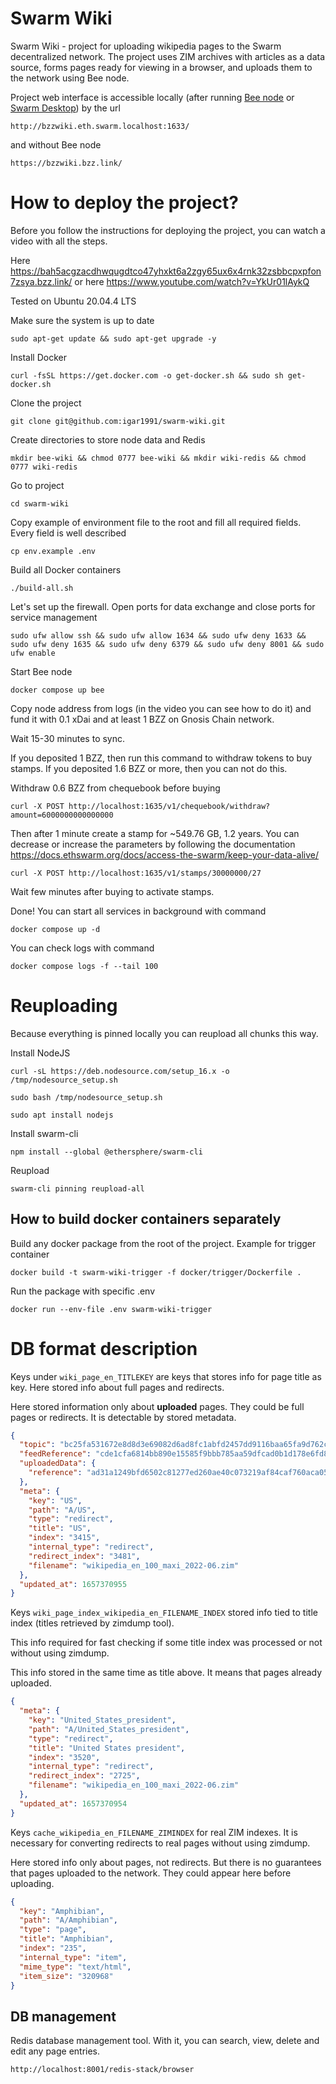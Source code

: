# Swarm Wiki

Swarm Wiki - project for uploading wikipedia pages to the Swarm decentralized network. The project uses ZIM archives with articles as a data source, forms pages ready for viewing in a browser, and uploads them to the network using Bee node.

Project web interface is accessible locally (after running [Bee node](https://github.com/ethersphere/bee) or [Swarm Desktop](https://desktop.ethswarm.org/)) by the url

`http://bzzwiki.eth.swarm.localhost:1633/`

and without Bee node

`https://bzzwiki.bzz.link/`

# How to deploy the project?

Before you follow the instructions for deploying the project, you can watch a video with all the steps.

Here https://bah5acgzacdhwqugdtco47yhxkt6a2zgy65ux6x4rnk32zsbbcpxpfon7zsya.bzz.link/ or here https://www.youtube.com/watch?v=YkUr01lAykQ

Tested on Ubuntu 20.04.4 LTS

Make sure the system is up to date

`sudo apt-get update && sudo apt-get upgrade -y`

Install Docker

`curl -fsSL https://get.docker.com -o get-docker.sh && sudo sh get-docker.sh`

Clone the project

`git clone git@github.com:igar1991/swarm-wiki.git`

Create directories to store node data and Redis

`mkdir bee-wiki && chmod 0777 bee-wiki && mkdir wiki-redis && chmod 0777 wiki-redis`

Go to project

`cd swarm-wiki`

Copy example of environment file to the root and fill all required fields. Every field is well described

`cp env.example .env`

Build all Docker containers

`./build-all.sh`

Let's set up the firewall. Open ports for data exchange and close ports for service management

`sudo ufw allow ssh && sudo ufw allow 1634 && sudo ufw deny 1633 && sudo ufw deny 1635 && sudo ufw deny 6379 && sudo ufw deny 8001 && sudo ufw enable`

Start Bee node

`docker compose up bee`

Copy node address from logs (in the video you can see how to do it) and fund it with 0.1 xDai and at least 1 BZZ on Gnosis Chain network.

Wait 15-30 minutes to sync.

If you deposited 1 BZZ, then run this command to withdraw tokens to buy stamps. If you deposited 1.6 BZZ or more, then you can not do this.

Withdraw 0.6 BZZ from chequebook before buying

`curl -X POST http://localhost:1635/v1/chequebook/withdraw?amount=6000000000000000`

Then after 1 minute create a stamp for ~549.76 GB, 1.2 years. You can decrease or increase the parameters by following the documentation https://docs.ethswarm.org/docs/access-the-swarm/keep-your-data-alive/

`curl -X POST http://localhost:1635/v1/stamps/30000000/27`

Wait few minutes after buying to activate stamps.

Done! You can start all services in background with command

`docker compose up -d`

You can check logs with command

`docker compose logs -f --tail 100`

# Reuploading

Because everything is pinned locally you can reupload all chunks this way.

Install NodeJS

`curl -sL https://deb.nodesource.com/setup_16.x -o /tmp/nodesource_setup.sh`

`sudo bash /tmp/nodesource_setup.sh`

`sudo apt install nodejs`

Install swarm-cli

`npm install --global @ethersphere/swarm-cli`

Reupload

`swarm-cli pinning reupload-all`

## How to build docker containers separately

Build any docker package from the root of the project. Example for trigger container

`docker build -t swarm-wiki-trigger -f docker/trigger/Dockerfile . `

Run the package with specific .env

`docker run --env-file .env swarm-wiki-trigger`

# DB format description

Keys under `wiki_page_en_TITLEKEY` are keys that stores info for page title as key. Here stored info about full pages and redirects.

Here stored information only about **uploaded** pages. They could be full pages or redirects. It is detectable by stored metadata.

```json
{
  "topic": "bc25fa531672e8d8d3e69082d6ad8fc1abfd2457dd9116baa65fa9d762c68dc8",
  "feedReference": "cde1cfa6814bb890e15585f9bbb785aa59dfcad0b1d178e6fd8327d271b4fa24",
  "uploadedData": {
    "reference": "ad31a1249bfd6502c81277ed260ae40c073219af84caf760aca059f8a17f9e1e"
  },
  "meta": {
    "key": "US",
    "path": "A/US",
    "type": "redirect",
    "title": "US",
    "index": "3415",
    "internal_type": "redirect",
    "redirect_index": "3481",
    "filename": "wikipedia_en_100_maxi_2022-06.zim"
  },
  "updated_at": 1657370955
}
```

Keys `wiki_page_index_wikipedia_en_FILENAME_INDEX` stored info tied to title index (titles retrieved by zimdump tool).

This info required for fast checking if some title index was processed or not without using zimdump.

This info stored in the same time as title above. It means that pages already uploaded.

```json
{
  "meta": {
    "key": "United_States_president",
    "path": "A/United_States_president",
    "type": "redirect",
    "title": "United States president",
    "index": "3520",
    "internal_type": "redirect",
    "redirect_index": "2725",
    "filename": "wikipedia_en_100_maxi_2022-06.zim"
  },
  "updated_at": 1657370954
}
```

Keys `cache_wikipedia_en_FILENAME_ZIMINDEX` for real ZIM indexes. It is necessary for converting redirects to real pages without using zimdump.

Here stored info only about pages, not redirects. But there is no guarantees that pages uploaded to the network. They could appear here before uploading.

```json
{
  "key": "Amphibian",
  "path": "A/Amphibian",
  "type": "page",
  "title": "Amphibian",
  "index": "235",
  "internal_type": "item",
  "mime_type": "text/html",
  "item_size": "320968"
}
```

## DB management

Redis database management tool. With it, you can search, view, delete and edit any page entries.

`http://localhost:8001/redis-stack/browser`